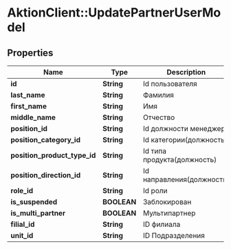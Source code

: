 # AktionClient::UpdatePartnerUserModel

## Properties
Name | Type | Description | Notes
------------ | ------------- | ------------- | -------------
**id** | **String** | Id пользователя | 
**last_name** | **String** | Фамилия | [optional] 
**first_name** | **String** | Имя | [optional] 
**middle_name** | **String** | Отчество | [optional] 
**position_id** | **String** | Id должности менеджера | [optional] 
**position_category_id** | **String** | Id категории(должность) | [optional] 
**position_product_type_id** | **String** | Id типа продукта(должность) | [optional] 
**position_direction_id** | **String** | Id направления(должность) | [optional] 
**role_id** | **String** | Id роли | [optional] 
**is_suspended** | **BOOLEAN** | Заблокирован | [optional] 
**is_multi_partner** | **BOOLEAN** | Мультипартнер | [optional] 
**filial_id** | **String** | ID филиала | [optional] 
**unit_id** | **String** | ID Подразделения | [optional] 


